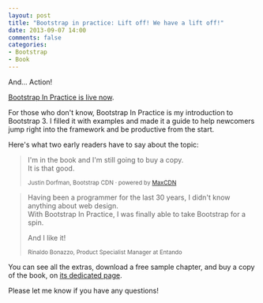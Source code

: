 ```yaml
---
layout: post
title: "Bootstrap in practice: Lift off! We have a lift off!"
date: 2013-09-07 14:00
comments: false
categories:
- Bootstrap
- Book
---
```


And... Action!

[Bootstrap In Practice is live now](/bootstrap-in-practice).

For those who don't know, Bootstrap In Practice is my introduction to Bootstrap 3. I filled it with examples and made it a guide to help newcomers jump right into the framework and be productive from the start.

Here's what two early readers have to say about the topic:

> I'm in the book and I'm still going to buy a copy.<br />
> It is that good.
>
> <small>Justin Dorfman, Bootstrap CDN &middot; powered by <a href="http://www.maxcdn.com/">MaxCDN</a></small>

<!-- dirty trick to fool markdown -->

> Having been a programmer for the last 30 years, I didn't know anything about web design.<br />
> With Bootstrap In Practice, I was finally able to take Bootstrap for a spin.
>
> And I like it!
>
> <small>Rinaldo Bonazzo, Product Specialist Manager at Entando</small>

You can see all the extras, download a free sample chapter, and buy a copy of the book, on [its dedicated page](/bootstrap-in-practice).

Please let me know if you have any questions!